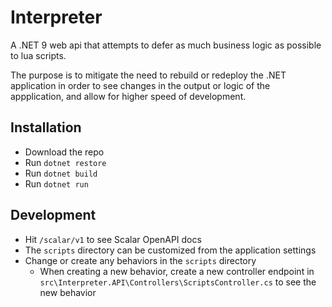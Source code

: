# Interpreter
A .NET 9 web api that attempts to defer as much business logic as possible to lua scripts.

The purpose is to mitigate the need to rebuild or redeploy the .NET application in order to see changes in the output or logic of the appplication, and allow for higher speed of development.

## Installation
- Download the repo
- Run `dotnet restore`
- Run `dotnet build`
- Run `dotnet run`

## Development
- Hit `/scalar/v1` to see Scalar OpenAPI docs
- The `scripts` directory can be customized from the application settings
- Change or create any behaviors in the `scripts` directory
    - When creating a new behavior, create a new controller endpoint in `src\Interpreter.API\Controllers\ScriptsController.cs` to see the new behavior